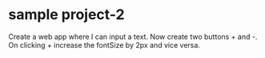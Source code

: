 # sample project-2


Create a web app where I can input a text. Now create two buttons + and -. On 
clicking + increase the fontSize by 2px and vice versa.
